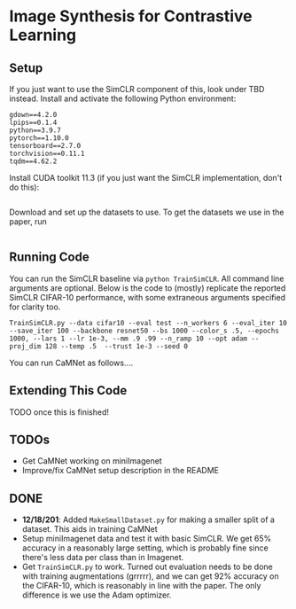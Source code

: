 # **I**mage **S**ynthes**i**s for **C**ontrastive **Le**arning

## Setup
If you just want to use the SimCLR component of this, look under TBD instead.
Install and activate the following Python environment:
```
gdown==4.2.0
lpips==0.1.4
python==3.9.7
pytorch==1.10.0
tensorboard==2.7.0
torchvision==0.11.1
tqdm==4.62.2
```
Install CUDA toolkit 11.3 (if you just want the SimCLR implementation, don't do this):
```
```

Download and set up the datasets to use. To get the datasets we use in the paper, run
```
```

## Running Code
You can run the SimCLR baseline via `python TrainSimCLR`. All command line arguments are optional. Below is the code to (mostly) replicate the reported SimCLR CIFAR-10 performance, with some extraneous arguments specified for clarity too.
```
TrainSimCLR.py --data cifar10 --eval test --n_workers 6 --eval_iter 10 --save_iter 100 --backbone resnet50 --bs 1000 --color_s .5, --epochs 1000, --lars 1 --lr 1e-3, --mm .9 .99 --n_ramp 10 --opt adam --proj_dim 128 --temp .5  --trust 1e-3 --seed 0
```
You can run CaMNet as follows....

## Extending This Code
TODO once this is finished!

## TODOs
 - Get CaMNet working on miniImagenet
 - Improve/fix CaMNet setup description in the README

## DONE
- **12/18/201**: Added `MakeSmallDataset.py` for making a smaller split of a dataset. This aids in training CaMNet
- Setup miniImagenet data and test it with basic SimCLR. We get 65% accuracy in a reasonably large setting, which is probably fine since there's less data per class than in Imagenet.
- Get `TrainSimCLR.py` to work. Turned out evaluation needs to be done with training augmentations (grrrrr), and we can get 92% accuracy on the CIFAR-10, which is reasonably in line with the paper. The only difference is we use the Adam optimizer.

